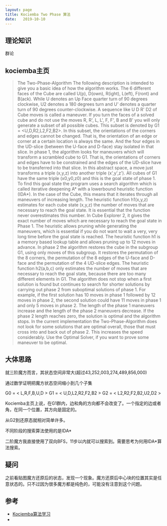 ```yaml
---
layout: page
title: Kociemba Two Phase 算法
date:   2019-10-10
---
```



## 理论知识

群论

## kociemba主页

>The Two-Phase-Algorithm
The following description is intended to give you a basic idea of how the algorithm works.
The 6 different faces of the Cube are called U(p), D(own), R(ight), L(eft), F(ront) and B(ack). While U denotes an Up Face quarter turn of 90 degrees clockwise, U2 denotes a 180 degrees turn and U' denotes a quarter turn of 90 degrees counter-clockwise. A sequence like U D R' D2 of Cube moves is called a maneuver.
If you turn the faces of a solved cube and do not use the moves R, R', L, L', F, F', B and B' you will only generate a subset of all possible cubes. This subset is denoted by G1 = <U,D,R2,L2,F2,B2>. In this subset, the orientations of the corners and edges cannot be changed. That is, the orientation of an edge or corner at a certain location is always the same. And the four edges in the UD-slice (between the U-face and D-face) stay isolated in that slice.
In phase 1, the algorithm looks for maneuvers which will transform a scrambled cube to G1. That is, the orientations of corners and edges have to be constrained and the edges of the UD-slice have to be transferred into that slice. In this abstract space, a move just transforms a triple (x,y,z) into another triple (x',y',z'). All cubes of G1 have the same triple (x0,y0,z0) and this is the goal state of phase 1.
To find this goal state the program uses a search algorithm which is called iterative deepening A* with a lowerbound heuristic function (IDA*). In the case of the Cube, this means that it iterates through all maneuvers of increasing length. The heuristic function h1(x,y,z) estimates for each cube state (x,y,z) the number of moves that are necessary to reach the goal state. It is essential that the function never overestimates this number. In Cube Explorer 2, it gives the exact number of moves which are necessary to reach the goal state in Phase 1. The heuristic allows pruning while generating the maneuvers, which is essential if you do not want to wait a very, very long time before the goal state is reached. The heuristic function h1 is a memory based lookup table and allows pruning up to 12 moves in advance.
In phase 2 the algorithm restores the cube in the subgroup G1, using only moves of this subgroup. It restores the permutation of the 8 corners, the permutation of the 8 edges of the U-face and D-face and the permutation of the 4 UD-slice edges. The heuristic function h2(a,b,c) only estimates the number of moves that are necessary to reach the goal state, because there are too many different elements in G1.
The algorithm does not stop when a first solution is found but continues to search for shorter solutions by carrying out phase 2 from suboptimal solutions of phase 1. For example, if the first solution has 10 moves in phase 1 followed by 12 moves in phase 2, the second solution could have 11 moves in phase 1 and only 5 moves in phase 2. The length of the phase 1 maneuvers increase and the length of the phase 2 maneuvers decrease. If the phase 2 length reaches zero, the solution is optimal and the algorithm stops.
In the current implementation the Two-Phase-Algorithm does not look for some solutions that are optimal overall, those that must cross into and back out of phase 2. This increases the speed considerably. Use the Optimal Solver, if you want to prove some maneuver to be optimal.

## 大体思路

就三阶魔方而言，其状态空间非常大(超过43,252,003,274,489,856,000)

通过数学证明把魔方状态空间缩小到几个子集

G0 = < L,R,F,B,U,D >
G1 = < U,D,L2,R2,F2,B2 >
G2 = < L2,R2,F2,B2,U2,D2 >

Kociemba主页上说，在G1群内，边和角的方向都不会改变了。一个指定的边或者角，在同一个位置，其方向是固定的。

从G2到还原态就相对简单许多。

不同阶段的搜索算法使用的是IDA*

二阶魔方我直接使用了双向BFS，11步以内就可以搜索到。需要思考为何用IDA*算法搜索。

## 疑问

之前看贴图魔方还原后的状态，发现一个现象。魔方还原后中心块的位置其实是任意状态的。只不过因为很多魔方都是纯色的，可能没有注意到这个问题。


## 参考

- [Kociemba算法学习](https://my.oschina.net/goodmoon/blog/1502701)
- 